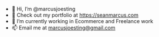 - 👋  Hi, I’m @marcusjoesting
- 👀  Check out my portfolio at https://seanmarcus.com
- 🌱  I’m currently working in Ecommerce and Freelance work
- 📫  Email me at marcusjoesting@gmail.com

